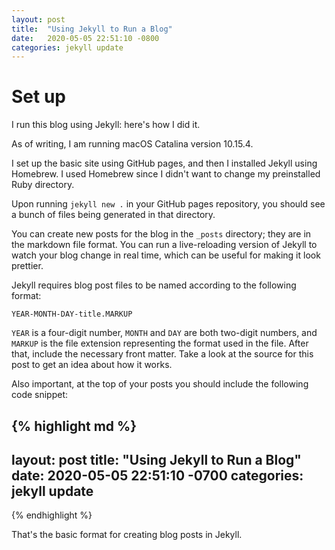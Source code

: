 ```yaml
---
layout: post
title:  "Using Jekyll to Run a Blog"
date:   2020-05-05 22:51:10 -0800
categories: jekyll update
---
```

# Set up

I run this blog using Jekyll: here's how I did it.

As of writing, I am running macOS Catalina version 10.15.4. 

I set up the basic site using GitHub pages, and then I installed Jekyll using Homebrew. I used Homebrew since I didn't want to change my preinstalled Ruby directory.

Upon running `jekyll new .` in your GitHub pages repository, you should see a bunch of files being generated in that directory. 

You can create new posts for the blog in the  `_posts` directory; they are in the markdown file format. You can run a live-reloading version of Jekyll to watch your blog change in real time, which can be useful for making it look prettier.

Jekyll requires blog post files to be named according to the following format:

`YEAR-MONTH-DAY-title.MARKUP`

`YEAR` is a four-digit number, `MONTH` and `DAY` are both two-digit numbers, and `MARKUP` is the file extension representing the format used in the file. After that, include the necessary front matter. Take a look at the source for this post to get an idea about how it works.

Also important, at the top of your posts you should include the following code snippet:

{% highlight md %}
---
layout:     post
title:      "Using Jekyll to Run a Blog"
date:       2020-05-05 22:51:10 -0700
categories: jekyll update
---
{% endhighlight %}

That's the basic format for creating blog posts in Jekyll. 

